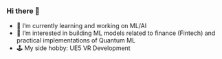 ### Hi there 👋

- 🌱 I’m currently learning and working on ML/AI
- 🔭 I’m interested in building ML models related to finance (Fintech) and practical implementations of Quantum ML
- 🕹️ My side hobby: UE5 VR Development
